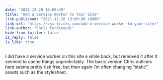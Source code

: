 ```yaml
---
date: "2021-12-29 16:08:49"
title: "Add a Service Worker to Your Site"
link-published: "2021-12-28 13:00:00 +0000"
link-url: "https://css-tricks.com/add-a-service-worker-to-your-site/"
link-author: "Chris Ferdinandi"
hide-from-twitter: false
is_reply: false
is_like: true
---
```


I did have a service worker on this site a while back, but removed it after it seemed to cache things unpredictably. The basic version Chris outlines here seems pretty risk free, but then again I’m often changing “static” assets such as the stylesheet.
